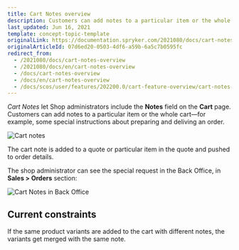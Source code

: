 ```yaml
---
title: Cart Notes overview
description: Customers can add notes to a particular item or the whole cart
last_updated: Jun 16, 2021
template: concept-topic-template
originalLink: https://documentation.spryker.com/2021080/docs/cart-notes-overview
originalArticleId: 07d6ed20-0503-4df6-a59b-6a5c7b0595fc
redirect_from:
  - /2021080/docs/cart-notes-overview
  - /2021080/docs/en/cart-notes-overview
  - /docs/cart-notes-overview
  - /docs/en/cart-notes-overview
  - /docs/scos/user/features/202200.0/cart-feature-overview/cart-notes-overview.html
---
```


*Cart Notes* let Shop administrators include the **Notes** field on the **Cart** page. Customers can add notes to a particular item or the whole cart—for example, some special instructions about preparing and deliving an order.

![Cart notes](https://spryker.s3.eu-central-1.amazonaws.com/docs/Features/Shopping+Cart/Cart+Notes/cart-notes.png)

The cart note is added to a quote or particular item in the quote and pushed to order details.

The shop administrator can see the special request in the Back Office, in **Sales&nbsp;<span aria-label="and then">></span> Orders** section:

![Cart Notes in Back Office](https://spryker.s3.eu-central-1.amazonaws.com/docs/Features/Shopping+Cart/Cart+Notes/cart-notes-admin.png)

## Current constraints

If the same product variants are added to the cart with different notes, the variants get merged with the same note.
